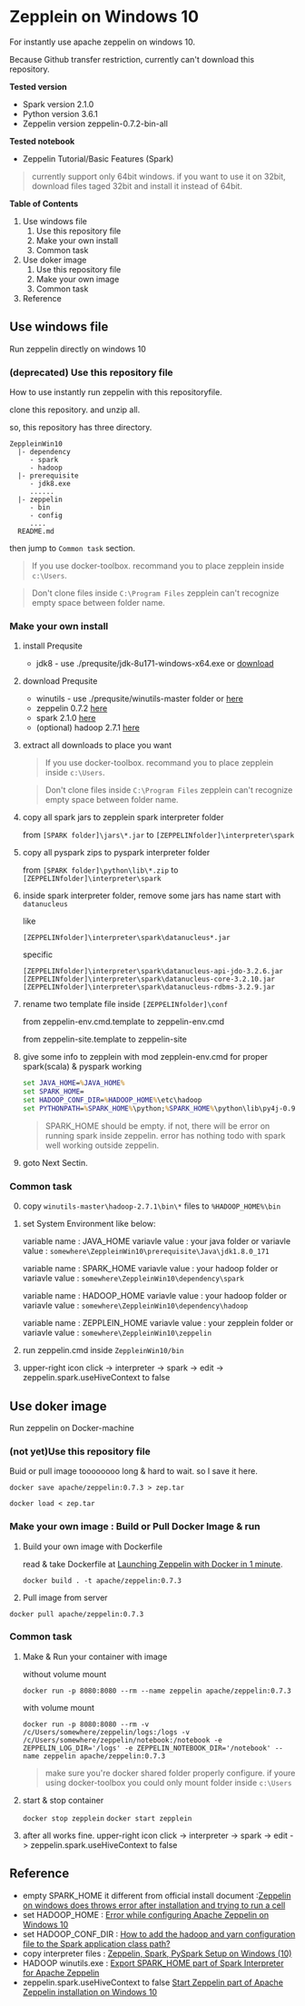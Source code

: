 # Zepplein on Windows 10

For instantly use apache zeppelin on windows 10.

Because Github transfer restriction, currently can't download this repository.

**Tested version**
- Spark version 2.1.0
- Python version 3.6.1
- Zeppelin version zeppelin-0.7.2-bin-all

**Tested notebook**
- Zeppelin Tutorial/Basic Features (Spark)

> currently support only 64bit windows. if you want to use it on 32bit, download files taged 32bit and install it instead of 64bit.

**Table of Contents**

1. Use windows file
    1. Use this repository file
    2. Make your own install
    3. Common task
2. Use doker image
    1. Use this repository file
    2. Make your own image
    3. Common task
3. Reference

## Use windows file

Run zeppelin directly on windows 10

### (deprecated) Use this repository file

How to use instantly run zeppelin with this repositoryfile.

clone this repository. and unzip all.

so, this repository has three directory.

```
ZeppleinWin10
  |- dependency
     - spark
     - hadoop
  |- prerequisite
     - jdk8.exe
     ......
  |- zeppelin
     - bin
     - config
     ....
  README.md
```

then jump to `Common task` section.

>  If you use docker-toolbox. recommand you to place zepplein inside `c:\Users`.

> Don't clone files inside `C:\Program Files` zepplein can't recognize empty space between folder name.

### Make your own install

1. install Prequsite

    - jdk8 - use ./prequsite/jdk-8u171-windows-x64.exe or [download](http://www.oracle.com/technetwork/java/javase/downloads/jdk8-downloads-2133151.html)

2. download Prequsite
    - winutils - use ./prequsite/winutils-master folder or [here](https://github.com/steveloughran/winutils)
    - zeppelin 0.7.2 [here](https://zeppelin.apache.org/releases/zeppelin-release-0.7.2.html)
    - spark 2.1.0 [here](https://spark.apache.org/downloads.html)
    - (optional) hadoop 2.7.1 [here](https://archive.apache.org/dist/hadoop/core/hadoop-2.7.1/)

3. extract all downloads to place you want

    >  If you use docker-toolbox. recommand you to place zepplein inside `c:\Users`.

    > Don't clone files inside `C:\Program Files` zepplein can't recognize empty space between folder name.


4. copy all spark jars to zepplein spark interpreter folder

    from `[SPARK folder]\jars\*.jar`
    to `[ZEPPELINfolder]\interpreter\spark`

5. copy all pyspark zips to pyspark interpreter folder

    from `[SPARK folder]\python\lib\*.zip`
    to `[ZEPPELINfolder]\interpreter\spark`

7. inside spark interpreter folder, remove some jars has name start with `datanucleus`

    like

    `[ZEPPELINfolder]\interpreter\spark\datanucleus*.jar`

    specific

    `[ZEPPELINfolder]\interpreter\spark\datanucleus-api-jdo-3.2.6.jar`
    `[ZEPPELINfolder]\interpreter\spark\datanucleus-core-3.2.10.jar`
    `[ZEPPELINfolder]\interpreter\spark\datanucleus-rdbms-3.2.9.jar`

7. rename two template file inside `[ZEPPELINfolder]\conf`

    from zeppelin-env.cmd.template
    to  zeppelin-env.cmd

    from zeppelin-site.template
    to zeppelin-site

8. give some info to zepplein with mod zepplein-env.cmd for proper spark(scala) & pyspark working

    ```cmd
    set JAVA_HOME=%JAVA_HOME%
    set SPARK_HOME=
    set HADOOP_CONF_DIR=%HADOOP_HOME%\etc\hadoop
    set PYTHONPATH=%SPARK_HOME%\python;%SPARK_HOME%\python\lib\py4j-0.9.2-src.zip;%SPARK_HOME%\python\lib\pyspark.zip
    ```

    > SPARK_HOME should be empty. if not, there will be error on running spark inside zeppelin. error has nothing todo with spark well working outside zeppelin.

7. goto Next Sectin.

### Common task

0. copy `winutils-master\hadoop-2.7.1\bin\*`  files to `%HADOOP_HOME%\bin`

1. set System Environment like below:

    variable name : JAVA_HOME
    variavle value : your java folder
    or
    variavle value : `somewhere\ZeppleinWin10\prerequisite\Java\jdk1.8.0_171`

    variable name : SPARK_HOME
    variavle value : your hadoop folder
    or
    variavle value : `somewhere\ZeppleinWin10\dependency\spark`

    variable name : HADOOP_HOME
    variavle value : your hadoop folder
    or
    variavle value : `somewhere\ZeppleinWin10\dependency\hadoop`

    variable name : ZEPPLEIN_HOME
    variavle value : your zepplein folder
    or
    variavle value : `somewhere\ZeppleinWin10\zeppelin`

2. run zeppelin.cmd inside `ZeppleinWin10/bin`

3. upper-right icon click -> interpreter -> spark -> edit -> zeppelin.spark.useHiveContext to false

## Use doker image

Run zeppelin on Docker-machine

### (not yet)Use this repository file

Buid or pull image toooooooo long & hard to wait. so I save it here.

`docker save apache/zeppelin:0.7.3 > zep.tar`

`docker load < zep.tar`

### Make your own image : Build or  Pull Docker Image & run

1. Build your own image with Dockerfile

    read & take Dockerfile at [Launching Zeppelin with Docker in 1 minute](https://www.zepl.com/viewer/notebooks/bm90ZTovLzFhbWJkYS85MjcyZjk5ZTk1NTI0YTdhYmU1M2Q1YTA0ZWZlZmUxNS9ub3RlLmpzb24).

    `docker build . -t apache/zeppelin:0.7.3`

2. Pull image from server

`docker pull apache/zeppelin:0.7.3`


### Common task

1. Make & Run your container with image

    without volume mount

    `docker run -p 8080:8080 --rm --name zeppelin apache/zeppelin:0.7.3`

    with volume mount

    `docker run -p 8080:8080 --rm -v /c/Users/somewhere/zeppelin/logs:/logs -v /c/Users/somewhere/zeppelin/notebook:/notebook -e     ZEPPELIN_LOG_DIR='/logs' -e ZEPPELIN_NOTEBOOK_DIR='/notebook' --name zeppelin apache/zeppelin:0.7.3`

    > make sure you're docker shared folder properly configure. if youre using docker-toolbox you could only mount folder inside `c:\Users`

2. start & stop container

    `docker stop zepplein`
    `docker start zepplein`


3. after all works fine. upper-right icon click -> interpreter -> spark -> edit -> zeppelin.spark.useHiveContext to false

## Reference

- empty SPARK_HOME it different from official install document :[Zeppelin on windows does throws error after installation and trying to run a cell](https://issues.apache.org/jira/browse/ZEPPELIN-2677)
- set HADOOP_HOME : [Error while configuring Apache Zeppelin on Windows 10](https://stackoverflow.com/questions/48656537/error-while-configuring-apache-zeppelin-on-windows-10)
- set HADOOP_CONF_DIR : [How to add the hadoop and yarn configuration file to the Spark application class path?](https://community.hortonworks.com/questions/85757/how-to-add-the-hadoop-and-yarn-configuration-file.html)
- copy interpreter files : [Zeppelin, Spark, PySpark Setup on Windows (10)](https://gist.github.com/codspire/7b0955b9e67fe73f6118dad9539cbaa2)
- HADOOP winutils.exe : [Export SPARK_HOME part of Spark Interpreter for Apache Zeppelin](https://zeppelin.apache.org/docs/0.7.2/interpreter/spark.html#1-export-spark_home)
- zeppelin.spark.useHiveContext to false [Start Zeppelin part of Apache Zeppelin installation on Windows 10](https://hernandezpaul.wordpress.com/2016/11/14/apache-zeppelin-installation-on-windows-10/)
